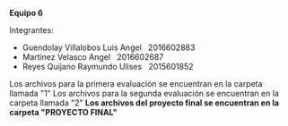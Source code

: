 <b>Equipo 6</b>

Integrantes:

  - Guendolay Villalobos Luis Angel &nbsp; 2016602883
  - Martínez Velasco Angel &nbsp; 2016602687
  - Reyes Quijano Raymundo Ulises &nbsp; 2015601852



Los archivos para la primera evaluación se encuentran en la carpeta llamada "1"
Los archivos para la segunda evaluación se encuentran en la carpeta llamada "2"
<b>Los archivos del proyecto final se encuentran en la carpeta "PROYECTO FINAL"</b>
